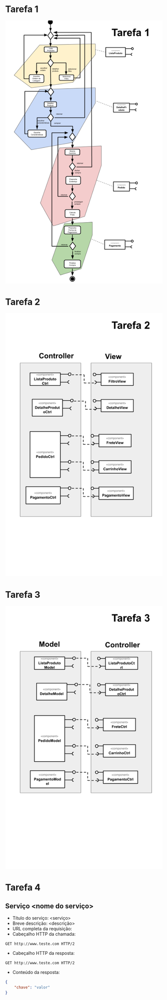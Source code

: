 # Tarefa 1

![Tela 3](https://github.com/jep84/inf331/blob/master/lab04/images/tarefa1.png)

# Tarefa 2

![Tela 3](https://github.com/jep84/inf331/blob/master/lab04/images/tarefa2.png)

# Tarefa 3

![Tela 3](https://github.com/jep84/inf331/blob/master/lab04/images/tarefa3.png)

# Tarefa 4

## Serviço <nome do serviço>

* Título do serviço: <serviço>
* Breve descrição: <descrição>
* URL completa da requisição: <URL>
* Cabeçalho HTTP da chamada:
~~~http
GET http://www.teste.com HTTP/2
~~~
* Cabeçalho HTTP da resposta:
~~~http
GET http://www.teste.com HTTP/2
~~~
* Conteúdo da resposta:
~~~json
{
    "chave": "valor"
}
~~~

